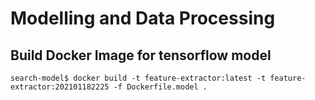 # Modelling and Data Processing


## Build Docker Image for tensorflow model


    search-model$ docker build -t feature-extractor:latest -t feature-extractor:202101182225 -f Dockerfile.model .